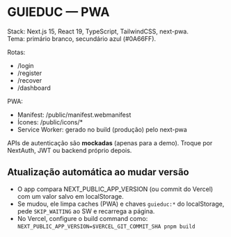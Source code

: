 # GUIEDUC — PWA

Stack: Next.js 15, React 19, TypeScript, TailwindCSS, next-pwa.  
Tema: primário branco, secundário azul (#0A66FF).

Rotas:
- /login
- /register
- /recover
- /dashboard

PWA:
- Manifest: /public/manifest.webmanifest
- Ícones: /public/icons/*
- Service Worker: gerado no build (produção) pelo next-pwa

APIs de autenticação são **mockadas** (apenas para a demo). Troque por NextAuth, JWT ou backend próprio depois.

## Atualização automática ao mudar versão
- O app compara NEXT_PUBLIC_APP_VERSION (ou commit do Vercel) com um valor salvo em localStorage.
- Se mudou, ele limpa caches (PWA) e chaves `guieduc:*` do localStorage, pede `SKIP_WAITING` ao SW e recarrega a página.
- No Vercel, configure o build command como:
  `NEXT_PUBLIC_APP_VERSION=$VERCEL_GIT_COMMIT_SHA pnpm build`
